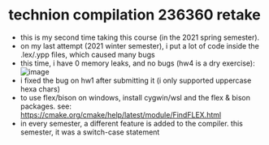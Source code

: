 # technion compilation 236360 retake
* this is my second time taking this course (in the 2021 spring semester).
* on my last attempt (2021 winter semester), i put a lot of code inside the .lex/.ypp files, which caused many bugs
* this time, i have 0 memory leaks, and no bugs (hw4 is a dry exercise): <br>
![image](https://user-images.githubusercontent.com/45516943/126870652-bc815f5d-7ea4-4c17-9928-cca29cccf1cc.png)
* i fixed the bug on hw1 after submitting it (i only supported uppercase hexa chars)
* to use flex/bison on windows, install cygwin/wsl and the flex & bison packages. see: https://cmake.org/cmake/help/latest/module/FindFLEX.html
* in every semester, a different feature is added to the compiler. this semester, it was a switch-case statement
